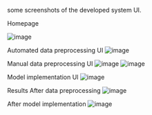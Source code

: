 some screenshots of the developed system UI.

Homepage

![image](https://github.com/eurus49/final-year-project-2024/assets/135999571/a15a73cd-0ab1-462d-9e16-23a21d52500b)

Automated data preprocessing UI
![image](https://github.com/eurus49/final-year-project-2024/assets/135999571/25fa653d-0193-415a-811d-e6c84fff4a45)

Manual data preprocessing UI
![image](https://github.com/eurus49/final-year-project-2024/assets/135999571/1385e6f4-6c68-49f9-bd30-15a87f500ccb)
![image](https://github.com/eurus49/final-year-project-2024/assets/135999571/91ed53eb-c608-45a5-9427-0eb47c864d32)

Model implementation UI
![image](https://github.com/eurus49/final-year-project-2024/assets/135999571/41228bb1-d850-4bca-9231-9fda39c58277)


Results
After data preprocessing
![image](https://github.com/eurus49/final-year-project-2024/assets/135999571/f0cd85d0-730b-435d-a5cb-c9f8dd3ff1d0)

After model implementation
![image](https://github.com/eurus49/final-year-project-2024/assets/135999571/595dd6f0-bfb2-424e-91ce-46732221e7a7)


